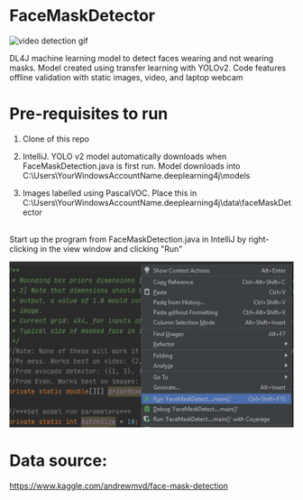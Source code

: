 # FaceMaskDetector
![video detection gif](https://github.com/evanyeohboonkhai/FaceMaskDetector/blob/master/videoDetection.gif) <br/>

DL4J machine learning model to detect faces wearing and not wearing masks. Model created using transfer learning with YOLOv2. Code features offline validation with static images, video, and laptop webcam

# Pre-requisites to run
1. Clone of this repo

2. IntelliJ. YOLO v2 model automatically downloads when FaceMaskDetection.java is first run. Model downloads
into C:\Users\YourWindowsAccountName\.deeplearning4j\models

3. Images labelled using PascalVOC. Place this in C:\Users\YourWindowsAccountName\.deeplearning4j\data\faceMaskDetector
<br/>
Start up the program from FaceMaskDetection.java in IntelliJ by right-clicking in the view window and clicking "Run"<br/>

![run instruction](https://github.com/evanyeohboonkhai/FaceMaskDetector/blob/master/runInstruction.jpeg) <br/>

# Data source:
https://www.kaggle.com/andrewmvd/face-mask-detection
